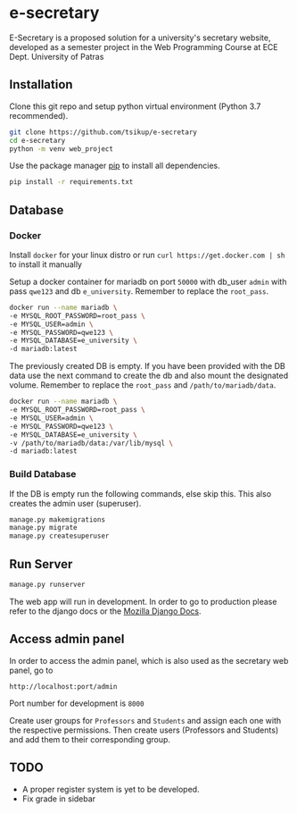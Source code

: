 # e-secretary
E-Secretary is a proposed solution for a university's secretary website, developed as a semester project in the Web Programming Course at ECE Dept. University of Patras

## Installation

Clone this git repo and setup python virtual environment (Python 3.7 recommended).

```bash
git clone https://github.com/tsikup/e-secretary
cd e-secretary
python -m venv web_project
```

Use the package manager [pip](https://pip.pypa.io/en/stable/) to install all dependencies.

```bash
pip install -r requirements.txt
```

## Database

### Docker

Install `docker` for your linux distro or run `curl https://get.docker.com | sh` to install it manually

Setup a docker container for mariadb on port `50000` with db_user `admin` with pass `qwe123` and db `e_university`. Remember to replace the `root_pass`.

```bash
docker run --name mariadb \
-e MYSQL_ROOT_PASSWORD=root_pass \
-e MYSQL_USER=admin \
-e MYSQL_PASSWORD=qwe123 \
-e MYSQL_DATABASE=e_university \
-d mariadb:latest
```

The previously created DB is empty. If you have been provided with the DB data use the next command to create the db and also mount the designated volume. Remember to replace the `root_pass` and `/path/to/mariadb/data`.

```bash
docker run --name mariadb \
-e MYSQL_ROOT_PASSWORD=root_pass \
-e MYSQL_USER=admin \
-e MYSQL_PASSWORD=qwe123 \
-e MYSQL_DATABASE=e_university \
-v /path/to/mariadb/data:/var/lib/mysql \
-d mariadb:latest
```

### Build Database

If the DB is empty run the following commands, else skip this. This also creates the admin user (superuser).

```bash
manage.py makemigrations
manage.py migrate
manage.py createsuperuser
```

## Run Server

```bash
manage.py runserver
```

The web app will run in development. In order to go to production please refer to the django docs or the [Mozilla Django Docs](https://developer.mozilla.org/en-US/docs/Learn/Server-side/Django/Deployment).

## Access admin panel

In order to access the admin panel, which is also used as the secretary web panel, go to 

`http://localhost:port/admin`

Port number for development is `8000`

Create user groups for `Professors` and `Students` and assign each one with the respective permissions. Then create users (Professors and Students) and add them to their corresponding group.

## TODO

- A proper register system is yet to be developed.
- Fix grade in sidebar